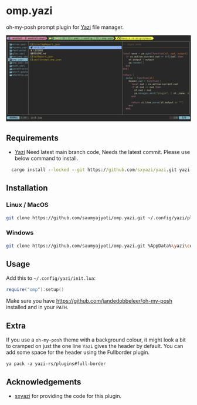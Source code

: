 # omp.yazi

oh-my-posh prompt plugin for [Yazi](https://github.com/sxyazi/yazi) file manager.

![screenshot](./screenshot.png)

## Requirements

- [Yazi](https://github.com/sxyazi/yazi) Need latest main branch code, Needs the latest commit.
    Please use below command to install.
```cmd
  cargo install --locked --git https://github.com/sxyazi/yazi.git yazi-fm yazi-cli
```

## Installation

### Linux / MacOS

```sh
git clone https://github.com/saumyajyoti/omp.yazi.git ~/.config/yazi/plugins/omp.yazi
```

### Windows

```sh
git clone https://github.com/saumyajyoti/omp.yazi.git %AppData%\yazi\config\plugins\omp.yazi
```

## Usage

Add this to `~/.config/yazi/init.lua`:

```lua
require("omp"):setup()
```

Make sure you have https://github.com/jandedobbeleer/oh-my-posh installed and in your `PATH`.

## Extra

If you use a `oh-my-posh` theme with a background colour, it might look a bit to cramped on just the one line `Yazi` gives the header by default. You can add some space for the header using the Fullborder plugin.
```
ya pack -a yazi-rs/plugins#full-border
```

## Acknowledgements

- [sxyazi](https://github.com/sxyazi) for providing the code for this plugin.
